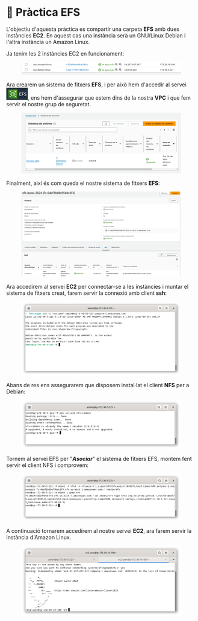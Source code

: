 # 📎 Pràctica EFS

L'objectiu d'aquesta pràctica es compartir una carpeta **EFS** amb dues instàncies **EC2**. En aquest cas una instància serà un GNU/Linux Debian i l'altra instància un Amazon Linux.

Ja tenim les 2 instàncies EC2 en funcionament:

<figure><img src="../.gitbook/assets/image.png" alt=""><figcaption></figcaption></figure>

Ara crearem un sistema de fitxers **EFS**, i per això hem d'accedir al servei ![](<../.gitbook/assets/image (33).png>), ens hem d'assegurar que estem dins de la nostra **VPC** i que fem servir el nostre grup de seguretat.&#x20;

<figure><img src="../.gitbook/assets/image (2).png" alt=""><figcaption></figcaption></figure>

Finalment, així és com queda el nostre sistema de fitxers **EFS**:

<figure><img src="../.gitbook/assets/image (1).png" alt=""><figcaption></figcaption></figure>

Ara accedirem al servei **EC2** per connectar-se a les instàncies i muntar el sistema de fitxers creat, farem servir la connexió amb client **ssh**:

&#x20;

<figure><img src="../.gitbook/assets/image (3).png" alt=""><figcaption></figcaption></figure>

Abans de res ens assegurarem que disposem instal·lat el client **NFS** per a Debian:

<figure><img src="../.gitbook/assets/image (4).png" alt=""><figcaption></figcaption></figure>

Tornem al servei EFS per "_**Asociar**_" el sistema de fitxers EFS, montem fent servir el client NFS i comprovem:

<figure><img src="../.gitbook/assets/image (5).png" alt=""><figcaption></figcaption></figure>

A continuació tornarem accedirem al nostre servei **EC2**, ara farem servir la instància d'Amazon Linux.

<figure><img src="../.gitbook/assets/image (37).png" alt=""><figcaption></figcaption></figure>
